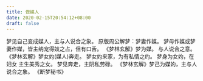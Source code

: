 ```yaml
---
title: 做媒人
date: 2020-02-15T20:54:12+08:00
draft: false
---
```


梦见自己变成媒人，主与人说合之象。
原版周公解梦：梦妻作媒。
梦母作媒或梦妻作媒，皆主纳宠得妓之占，但有口舌。
《梦林玄解》梦为媒。
与人说合之意。
《梦林玄解》梦女妁(媒人)奔走。
梦女妁来家，为有私情之约。
梦身为女妁，在妇女 主生美秀之女。
梦见奔走，主阴私劳碌。
《梦林玄解》梦己为媒妁，主与人说合之象。
《断梦秘书》